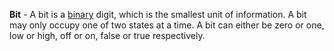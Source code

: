 **Bit** - A bit is a [binary](docs/definitions/Binary.md) digit, which is the smallest unit of information. A bit may only occupy one of two states at a time. A bit can either be zero or one, low or high, off or on, false or true respectively.